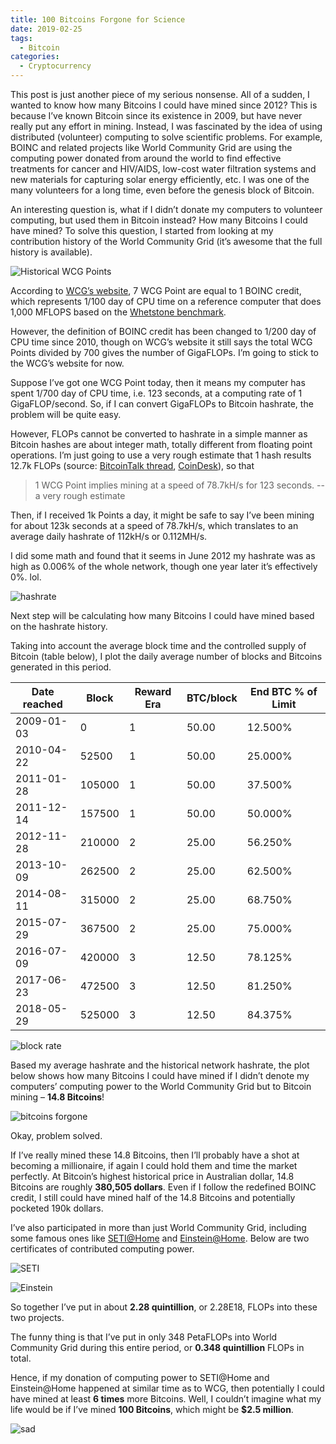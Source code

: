```yaml
---
title: 100 Bitcoins Forgone for Science
date: 2019-02-25
tags:
  - Bitcoin
categories:
  - Cryptocurrency
---
```


This post is just another piece of my serious nonsense. All of a sudden, I wanted to know how many Bitcoins I could have mined since 2012? This is because I’ve known Bitcoin since its existence in 2009, but have never really put any effort in mining. Instead, I was fascinated by the idea of using distributed (volunteer) computing to solve scientific problems. For example, BOINC and related projects like World Community Grid are using the computing power donated from around the world to find effective treatments for cancer and HIV/AIDS, low-cost water filtration systems and new materials for capturing solar energy efficiently, etc. I was one of the many volunteers for a long time, even before the genesis block of Bitcoin.

An interesting question is, what if I didn’t donate my computers to volunteer computing, but used them in Bitcoin instead? How many Bitcoins I could have mined? To solve this question, I started from looking at my contribution history of the World Community Grid (it’s awesome that the full history is available).

<!-- more -->

![Historical WCG Points](/images/my-historical-points-generated-from-world-community-grid-projects.png)

According to [WCG’s website](https://www.worldcommunitygrid.org/help/viewTopic.do?shortName=points), 7 WCG Point are equal to 1 BOINC credit, which represents 1/100 day of CPU time on a reference computer that does 1,000 MFLOPS based on the [Whetstone benchmark](https://en.wikipedia.org/wiki/Whetstone_(benchmark)).

However, the definition of BOINC credit has been changed to 1/200 day of CPU time since 2010, though on WCG’s website it still says the total WCG Points divided by 700 gives the number of GigaFLOPs. I’m going to stick to the WCG’s website for now.

Suppose I’ve got one WCG Point today, then it means my computer has spent 1/700 day of CPU time, i.e. 123 seconds, at a computing rate of 1 GigaFLOP/second. So, if I can convert GigaFLOPs to Bitcoin hashrate, the problem will be quite easy.

However, FLOPs cannot be converted to hashrate in a simple manner as Bitcoin hashes are about integer math, totally different from floating point operations. I’m just going to use a very rough estimate that 1 hash results 12.7k FLOPs (source: [BitcoinTalk thread](https://bitcointalk.org/index.php?topic=50720.0), [CoinDesk](https://www.coindesk.com/bitcoin-network-out-muscles-top-500-supercomputers)), so that

>1 WCG Point implies mining at a speed of 78.7kH/s for 123 seconds.
>-- a very rough estimate

Then, if I received 1k Points a day, it might be safe to say I’ve been mining for about 123k seconds at a speed of 78.7kH/s, which translates to an average daily hashrate of 112kH/s or 0.112MH/s.

I did some math and found that it seems in June 2012 my hashrate was as high as 0.006% of the whole network, though one year later it’s effectively 0%. lol.

![hashrate](/images/hashrate.png)

Next step will be calculating how many Bitcoins I could have mined based on the hashrate history.

Taking into account the average block time and the controlled supply of Bitcoin (table below), I plot the daily average number of blocks and Bitcoins generated in this period.

| Date reached | Block  | Reward Era | BTC/block | End BTC % of Limit |
| ------------ | ------ | ---------- | --------- | ------------------ |
| 2009-01-03   | 0      | 1          | 50.00     | 12.500%            |
| 2010-04-22   | 52500  | 1          | 50.00     | 25.000%            |
| 2011-01-28   | 105000 | 1          | 50.00     | 37.500%            |
| 2011-12-14   | 157500 | 1          | 50.00     | 50.000%            |
| 2012-11-28   | 210000 | 2          | 25.00     | 56.250%            |
| 2013-10-09   | 262500 | 2          | 25.00     | 62.500%            |
| 2014-08-11   | 315000 | 2          | 25.00     | 68.750%            |
| 2015-07-29   | 367500 | 2          | 25.00     | 75.000%            |
| 2016-07-09   | 420000 | 3          | 12.50     | 78.125%            |
| 2017-06-23   | 472500 | 3          | 12.50     | 81.250%            |
| 2018-05-29   | 525000 | 3          | 12.50     | 84.375%            |

![block rate](/images/the-daily-average-number-of-blocks-and-bitcoins-generated.png)

Based my average hashrate and the historical network hashrate, the plot below shows how many Bitcoins I could have mined if I didn’t denote my computers’ computing power to the World Community Grid but to Bitcoin mining – **14.8 Bitcoins**!

![bitcoins forgone](/images/the-numer-of-bitcoins-i-could-have-mined.png)

Okay, problem solved.

If I’ve really mined these 14.8 Bitcoins, then I’ll probably have a shot at becoming a millionaire, if again I could hold them and time the market perfectly. At Bitcoin’s highest historical price in Australian dollar, 14.8 Bitcoins are roughly **380,505 dollars**. Even if I follow the redefined BOINC credit, I still could have mined half of the 14.8 Bitcoins and potentially pocketed 190k dollars.

I’ve also participated in more than just World Community Grid, including some famous ones like [SETI@Home](https://setiathome.berkeley.edu/) and [Einstein@Home](https://einsteinathome.org/). Below are two certificates of contributed computing power.

![SETI](/images/seti.jpg)

![Einstein](/images/einstein.jpg)

So together I’ve put in about **2.28 quintillion**, or 2.28E18, FLOPs into these two projects.

The funny thing is that I’ve put in only 348 PetaFLOPs into World Community Grid during this entire period, or **0.348 quintillion** FLOPs in total.

Hence, if my donation of computing power to SETI@Home and Einstein@Home happened at similar time as to WCG, then potentially I could have mined at least **6 times** more Bitcoins. Well, I couldn’t imagine what my life would be if I’ve mined **100 Bitcoins**, which might be **$2.5 million**.

![sad](/images/computer-guy.png)